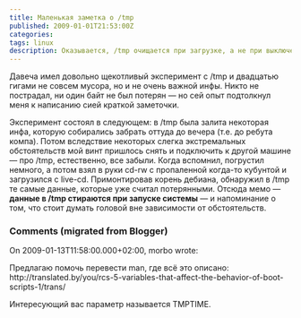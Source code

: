 ```yaml
---
title: Маленькая заметка о /tmp
published: 2009-01-01T21:53:00Z
categories: 
tags: linux
description: Оказывается, /tmp очищается при загрузке, а не при выключении.
---
```


Давеча имел довольно щекотливый эксперимент с /tmp и двадцатью гигами не совсем мусора, но и не очень важной инфы. Никто не пострадал, ни один байт не был потерян — но сей опыт подтолкнул меня к написанию сией краткой заметочки.

Эксперимент состоял в следующем: в /tmp была залита некоторая инфа, которую собирались забрать оттуда до вечера (т.е. до ребута компа). Потом вследствие некоторых слегка экстремальных обстоятельств мой винт пришлось снять и подключить к другой машине — про /tmp, естественно, все забыли. Когда вспомнил, погрустил немного, а потом взял в руки cd-rw с пропаленной когда-то кубунтой и загрузился с live-cd. Примонтировав корень дебиана, обнаружил в /tmp те самые данные, которые уже считал потерянными. Отсюда мемо — <b>данные в /tmp стираются при запуске системы</b> — и напоминание о том, что стоит думать головой вне зависимости от обстоятельств.

<h3 id='hakyll-convert-comments-title'>Comments (migrated from Blogger)</h3>
<div class='hakyll-convert-comment'>
<p class='hakyll-convert-comment-date'>On 2009-01-13T11:58:00.000+02:00, morbo wrote:</p>
<p class='hakyll-convert-comment-body'>
Предлагаю помочь перевести man, где всё это описано: http://translated.by/you/rcs-5-variables-that-affect-the-behavior-of-boot-scripts-1/trans/

Интересующий вас параметр называется TMPTIME.
</p>
</div>



